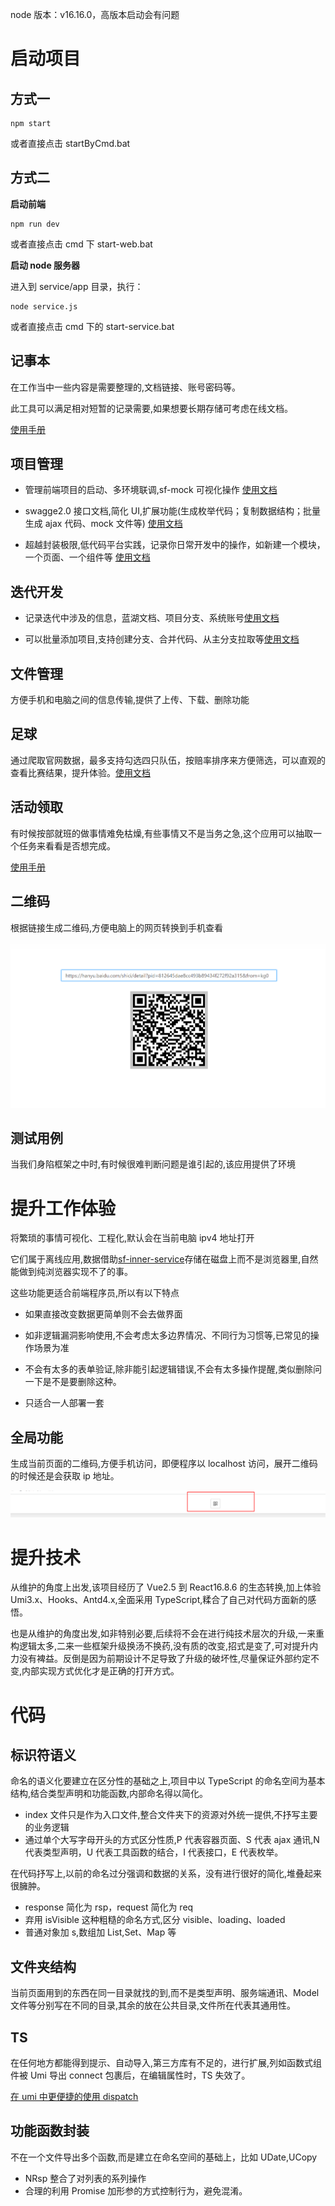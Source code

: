 node 版本：v16.16.0，高版本启动会有问题

# 启动项目

## 方式一

```
npm start
```

或者直接点击 startByCmd.bat

## 方式二

**启动前端**

```
npm run dev
```

或者直接点击 cmd 下 start-web.bat

**启动 node 服务器**

进入到 service/app 目录，执行：

```
node service.js
```

或者直接点击 cmd 下的 start-service.bat

## 记事本

在工作当中一些内容是需要整理的,文档链接、账号密码等。

此工具可以满足相对短暂的记录需要,如果想要长期存储可考虑在线文档。

[使用手册](./manual/0记事本/记事本.md)

## 项目管理

- 管理前端项目的启动、多环境联调,sf-mock 可视化操作 [使用文档](./manual/1项目管理/0.项目列表.md)

- swagge2.0 接口文档,简化 UI,扩展功能(生成枚举代码；复制数据结构；批量生成 ajax 代码、mock 文件等) [使用文档](./manual/1项目管理/1.Swagger.md)

- 超越封装极限,低代码平台实践，记录你日常开发中的操作，如新建一个模块，一个页面、一个组件等 [使用文档](./manual/1项目管理/3.代码片段.md)

## 迭代开发

- 记录迭代中涉及的信息，蓝湖文档、项目分支、系统账号[使用文档](./manual/2迭代开发/0.信息录入.md)

- 可以批量添加项目,支持创建分支、合并代码、从主分支拉取等[使用文档](./manual/2迭代开发/1.迭代发版.md)

## 文件管理

方便手机和电脑之间的信息传输,提供了上传、下载、删除功能

## 足球

通过爬取官网数据，最多支持勾选四只队伍，按赔率排序来方便筛选，可以直观的查看比赛结果，提升体验。[使用文档](./manual/3足球/足球.md)

## 活动领取

有时候按部就班的做事情难免枯燥,有些事情又不是当务之急,这个应用可以抽取一个任务来看看是否想完成。

[使用手册](./manual/5活动领取/活动领取.md)

## 二维码

根据链接生成二维码,方便电脑上的网页转换到手机查看

![示例图片](./manual/4二维码/images/example.png)

## 测试用例

当我们身陷框架之中时,有时候很难判断问题是谁引起的,该应用提供了环境

# 提升工作体验

将繁琐的事情可视化、工程化,默认会在当前电脑 ipv4 地址打开

它们属于离线应用,数据借助[sf-inner-service](https://github.com/xiaodun/sf-inner-service)存储在磁盘上而不是浏览器里,自然能做到纯浏览器实现不了的事。

这些功能更适合前端程序员,所以有以下特点

- 如果直接改变数据更简单则不会去做界面

- 如非逻辑漏洞影响使用,不会考虑太多边界情况、不同行为习惯等,已常见的操作场景为准

- 不会有太多的表单验证,除非能引起逻辑错误,不会有太多操作提醒,类似删除问一下是不是要删除这种。

- 只适合一人部署一套

## 全局功能

生成当前页面的二维码,方便手机访问，即便程序以 localhost 访问，展开二维码的时候还是会获取 ip 地址。

![扫描二维码](./manual/images/scanQrcode.png)

# 提升技术

从维护的角度上出发,该项目经历了 Vue2.5 到 React16.8.6 的生态转换,加上体验 Umi3.x、Hooks、Antd4.x,全面采用 TypeScript,糅合了自己对代码方面新的感悟。

也是从维护的角度出发,如非特别必要,后续将不会在进行纯技术层次的升级,一来重构逻辑太多,二来一些框架升级换汤不换药,没有质的改变,招式是变了,可对提升内力没有裨益。反倒是因为前期设计不足导致了升级的破坏性,尽量保证外部约定不变,内部实现方式优化才是正确的打开方式。

# 代码

## 标识符语义

命名的语义化要建立在区分性的基础之上,项目中以 TypeScript 的命名空间为基本结构,结合类型声明和功能函数,内部命名得以简化。

- index 文件只是作为入口文件,整合文件夹下的资源对外统一提供,不抒写主要的业务逻辑
- 通过单个大写字母开头的方式区分性质,P 代表容器页面、S 代表 ajax 通讯,N 代表类型声明，U 代表工具函数的结合，I 代表接口，E 代表枚举。

在代码抒写上,以前的命名过分强调和数据的关系，没有进行很好的简化,堆叠起来很臃肿。

- response 简化为 rsp，request 简化为 req
- 弃用 isVisible 这种粗糙的命名方式,区分 visible、loading、loaded
- 普通对象加 s,数组加 List,Set、Map 等

## 文件夹结构

当前页面用到的东西在同一目录就找的到,而不是类型声明、服务端通讯、Model 文件等分别写在不同的目录,其余的放在公共目录,文件所在代表其通用性。

## TS

在任何地方都能得到提示、自动导入,第三方库有不足的，进行扩展,列如函数式组件被 Umi 导出 connect 包裹后，在编辑属性时，TS 失效了。

[在 umi 中更便捷的使用 dispatch](https://www.jianshu.com/p/bfb5bddf3b52)

## 功能函数封装

不在一个文件导出多个函数,而是建立在命名空间的基础上，比如 UDate,UCopy

- NRsp 整合了对列表的系列操作
- 合理的利用 Promise 加形参的方式控制行为，避免混淆。
